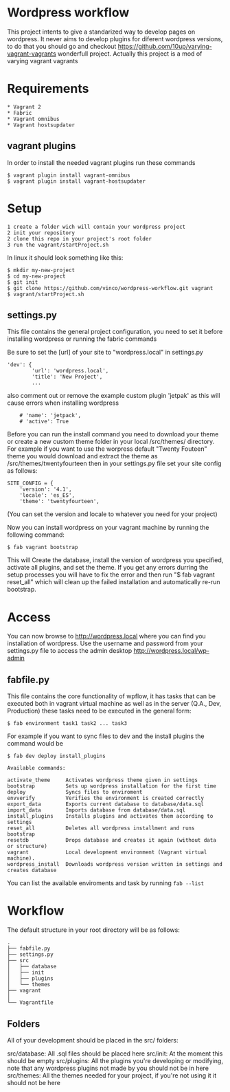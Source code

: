# Wordpress workflow

This project intents to give a standarized way to develop pages on wordpress. It never aims to develop plugins for diferent wordpress versions, to do that
you should go and checkout https://github.com/10up/varying-vagrant-vagrants wonderfull project. Actually this project is a mod of varying vagrant vagrants

# Requirements

    * Vagrant 2
    * Fabric
    * Vagrant omnibus
    * Vagrant hostsupdater 

## vagrant plugins

In order to install the needed vagrant plugins run these commands

```
$ vagrant plugin install vagrant-omnibus
$ vagrant plugin install vagrant-hostsupdater

```

# Setup

    1 create a folder wich will contain your wordpress project
    2 init your repository
    2 clone this repo in your project's root folder
    3 run the vagrant/startProject.sh

In linux it should look something like this:

```
$ mkdir my-new-project
$ cd my-new-project
$ git init
$ git clone https://github.com/vinco/wordpress-workflow.git vagrant
$ vagrant/startProject.sh

```

## settings.py

This file contains the general project configuration, you need to set it before
installing wordpress or running the fabric commands

Be sure to set the [url] of your site to "wordpress.local" in settings.py

```
'dev': {
        'url': 'wordpress.local',
        'title': 'New Project',
        ...
```

also comment out or remove the example custom plugin 'jetpak' as this will cause errors when installing wordpress

```
    # 'name': 'jetpack',
    # 'active': True
```

Before you can run the install command you need to download your theme or create a new custom theme folder in your local /src/themes/ directory.
For example if you want to use the worpress default "Twenty Fouteen" theme you would download and extract the theme as /src/themes/twentyfourteen
then in your settings.py file set your site config as follows:

```
SITE_CONFIG = {
    'version': '4.1',
    'locale': 'es_ES',
    'theme': 'twentyfourteen',
```
(You can set the version and locale to whatever you need for your project)

Now you can install wordpress on your vagrant machine by running the following command:

```
$ fab vagrant bootstrap
```
This will Create the database, install the version of wordpress you specified, activate all plugins, and set the theme. 
If you get any errors durring the setup processes you will have to fix the error and then run "$ fab vagrant reset_all" which will clean up the failed installation and automatically re-run bootstrap.


# Access

You can now browse to http://wordpress.local where you can find you installation of wordpress.
Use the username and password from your settings.py file to access the admin desktop http://wordpress.local/wp-admin

## fabfile.py

This file contains the core functionality of wpflow, it has tasks that can be
executed both in vagrant virtual machine as well as in the server (Q.A., Dev, Production)
these tasks need to be executed in the general form:

``$ fab environment task1 task2 ... task3``

For example if you want to sync files to dev and the install plugins the command would be

```
$ fab dev deploy install_plugins

Available commands:

activate_theme     Activates wordpress theme given in settings
bootstrap          Sets up wordpress installation for the first time
deploy             Syncs files to enviroment
envverify          Verifies the environment is created correctly
export_data        Exports current database to database/data.sql
import_data        Imports database from database/data.sql
install_plugins    Installs plugins and activates them according to settings
reset_all          Deletes all wordpress installment and runs bootstrap
resetdb            Drops database and creates it again (without data or structure)
vagrant            Local development environment (Vagrant virtual machine).
wordpress_install  Downloads wordpress version written in settings and creates database
```

You can list the available enviroments and task by running ``fab --list``


# Workflow

The default structure in your root directory will be as follows:

 ```
 . 
 ├── fabfile.py 
 ├── settings.py
 ├── src
 │   ├── database
 │   ├── init
 │   ├── plugins
 │   └── themes
 ├── vagrant
 │
 └── Vagrantfile
 ```

## Folders

All of your development should be placed in the src/ folders:

src/database: All .sql files should be placed here
src/init:     At the moment this should be empty
src/plugins:  All the plugins you're developing or modifying, note that
              any wordpress plugins not made by you should not be in here
src/themes:   All the themes needed for your project, if you're not using it
              it should not be here 

